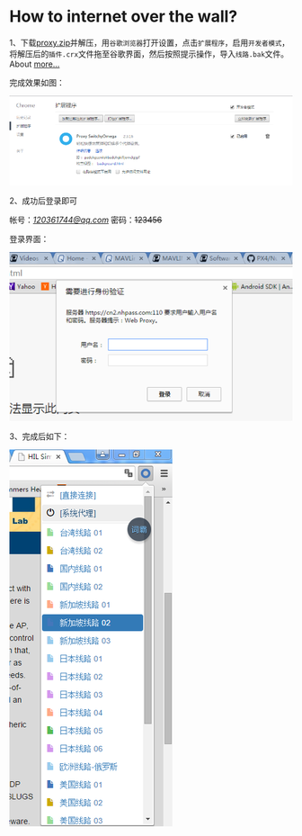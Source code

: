# How to internet over the wall?

1、下载[proxy.zip](../part5/proxy.zip)并解压，用`谷歌浏览器`打开设置，点击`扩展程序`，启用`开发者模式`，将解压后的`插件.crx`文件拖至谷歌界面，然后按照提示操作，导入`线路.bak`文件。About [more...](http://update.dfcqd.com/)

完成效果如图：

![chrome](../part5/chrome.png)

2、成功后登录即可

帐号：*120361744@qq.com*
密码：~~123456~~

登录界面：

![preview](../part5/preview.png)

3、完成后如下：

![all](all.png)